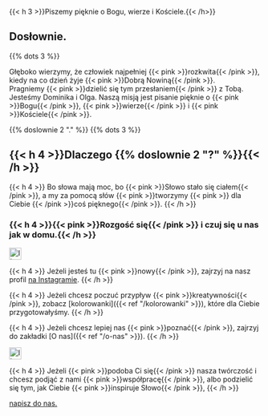 ---
---
<span class="mobile-hide">

{{< h 3 >}}Piszemy pięknie o Bogu, wierze i Kościele.{{< /h>}}
 <h2 class="text-handwritten">Dosłownie.</h2>
  {{% dots 3 %}}
</span>

<p>

Głęboko wierzymy, że człowiek najpełniej {{< pink >}}rozkwita{{< /pink >}}, kiedy na co dzień żyje {{< pink >}}Dobrą Nowiną{{< /pink >}}.<br />
Pragniemy {{< pink >}}dzielić się tym przesłaniem{{< /pink >}} z Tobą. Jesteśmy Dominika i Olga. Naszą misją jest pisanie pięknie o {{< pink >}}Bogu{{< /pink >}}, {{< pink >}}wierze{{< /pink >}} i {{< pink >}}Kościele{{< /pink >}}. 

 </p>

<p>{{% doslownie 2 "." %}}
{{% dots 3 %}}
</p>

## {{< h 4 >}}Dlaczego {{% doslownie 2 "?" %}}{{< /h >}}

<p>
{{< h 4 >}}
Bo słowa mają moc, bo {{< pink >}}Słowo stało się ciałem{{< /pink >}}, a my za pomocą słów {{< pink >}}tworzymy {{< pink >}} dla Ciebie  {{< /pink >}}coś  pięknego{{< /pink >}}.
{{< /h >}}
</p>



### {{< h 4 >}}{{< pink >}}Rozgość się{{< /pink >}} i czuj się u nas jak w domu.{{< /h >}}


<img alt="Ikona pędzla" src="/img/brush-icon.svg" style="width: 1.5rem;" />

<p>
{{< h 4 >}}
Jeżeli jesteś tu {{< pink >}}nowy{{< /pink >}}, zajrzyj na nasz profil <a href="https://instagram.com/do.slownie">na Instagramie</a>.
{{< /h >}}
</p>



<p>
{{< h 4 >}}
Jeżeli chcesz poczuć przypływ {{< pink >}}kreatywności{{< /pink >}}, zobacz [kolorowanki]({{< ref "/kolorowanki" >}}), które dla Ciebie przygotowałyśmy.
{{< /h >}}
</p>



<p>
{{< h 4 >}}
  Jeżeli chcesz lepiej nas {{< pink >}}poznać{{< /pink >}}, zajrzyj do zakładki [O nas]({{< ref "/o-nas" >}}).
{{< /h >}}
</p>

<img alt="Ikona pióra" src="/img/pen-icon.svg" style="width: 1.5rem;" />

<p>
{{< h 4 >}}
Jeżeli {{< pink >}}podoba Ci się{{< /pink >}} nasza twórczość i chcesz podjąć z nami {{< pink >}}współpracę{{< /pink >}}, albo podzielić się tym, jak Ciebie {{< pink >}}inspiruje Słowo{{< /pink >}},
{{< /h >}}
</p>
<p>
<a class="text-handwritten h2" href="https://do.slownie.com/kontakt/">napisz do nas.</a>
</p>


